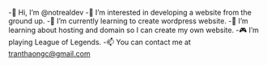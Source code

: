 -👋  Hi, I’m @notrealdev
-👀  I’m interested in developing a website from the ground up.
-🌱  I’m currently learning to create wordpress website.
-💞️  I’m learning about hosting and domain so I can create my own website.
-🎮  I’m playing League of Legends.
-📫  You can contact me at tranthaongc@gmail.com

<!---
notrealdev/notrealdev is a ✨ special ✨ repository because its `README.md` (this file) appears on your GitHub profile.
You can click the Preview link to take a look at your changes.
--->
